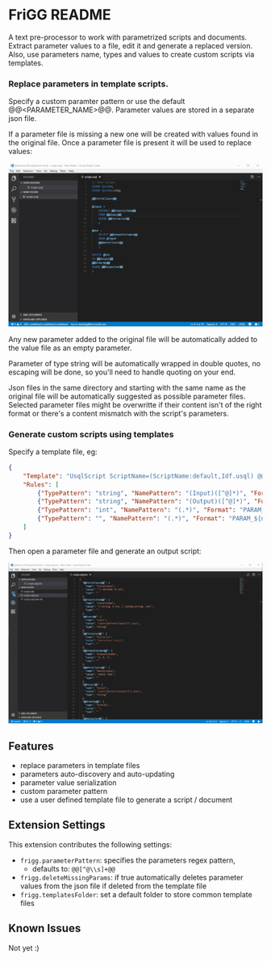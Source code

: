 # FriGG README

A text pre-processor to work with parametrized scripts and documents. Extract parameter values to a file, edit it and generate a replaced version. Also, use parameters name, types and values to create custom scripts via templates.

### Replace parameters in template scripts. 
Specify a custom paramter pattern or use the default @@<PARAMETER_NAME>@@.
Parameter values are stored in a separate json file.

If a parameter file is missing a new one will be created with values found in the original file. Once a parameter file is present it will be used to replace values:

![Parameter replacement demo](resources/frigg_replacement_demo.gif)

Any new parameter added to the original file will be automatically added to the value file as an empty parameter.

Parameter of type string will be automatically wrapped in double quotes, no escaping will be done, so you'll need to handle quoting on your end.

Json files in the same directory and starting with the same name as the original file will be automatically suggested as possible parameter files. Selected parameter files might be overwritte if their content isn't of the right format or there's a content mismatch with the script's parameters.


### Generate custom scripts using templates

Specify a template file, eg:

```json
{
    "Template": "UsqlScript ScriptName=(ScriptName:default,Idf.usql) @@PARAMS@@",
    "Rules": [
        {"TypePattern": "string", "NamePattern": "(Input)([^@]*)", "Format": "PATHIN_${name[2]}={in:EncryptedAzureBlobPath:${name[2]}}"},
        {"TypePattern": "string", "NamePattern": "(Output)([^@]*)", "Format": "OutputReferenceEncrypted_${name[2]}={out:AzureBlobPath:${name[2]}}"},
        {"TypePattern": "int", "NamePattern": "(.*)", "Format": "PARAM_${name[1]}=[(${name[1]}:int,,${value !== '' ? ':default,' + value : ''})]"},
        {"TypePattern": "", "NamePattern": "(.*)", "Format": "PARAM_${name[1]}=\"[(${name[1]})]\""}
    ]
}
```

Then open a parameter file and generate an output script:

![Script generation demo](resources/frigg_template_demo.gif)


## Features

- replace parameters in template files
- parameters auto-discovery and auto-updating
- parameter value serialization
- custom parameter pattern
- use a user defined template file to generate a script / document

## Extension Settings

This extension contributes the following settings:

* `frigg.parameterPattern`: specifies the parameters regex pattern, 
  * defaults to: `@@[^@\\s]+@@`
* `frigg.deleteMissingParams`: if true automatically deletes parameter values from the json file if deleted from the template file
* `frigg.templatesFolder`: set a default folder to store common template files

## Known Issues

Not yet :)
